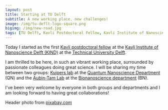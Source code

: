```yaml
---
layout: post
title: Starting at TU Delft
subtitle: A new working place, new challenges!
image: /img/tu-deflt-logo-square.png
bigimg: /img/new-road.jpg
tags: [TU Delft, Kavli Postdoctoral Fellow, Kavli Institute of Nanoscience Delft, Kuipers Lab, Aubin-Tam Lab, Research]
---
```



Today I started as the first [Kavli postdoctoral fellow](http://kavli.tudelft.nl/kavli-postdoctoral-fellowships/) at the [Kavli Institute of Nanoscience Delft (KIND)](http://kavli.tudelft.nl/) at the [Technical University Delft](https://www.tudelft.nl/).

I am thrilled to be here, in such an vibrant working place, surrounded by passionate colleagues doing great science. I will be sharing my time between two groups: [Kuipers lab](http://kuiperslab.tudelft.nl/pages/kuipers/) at the [Quantum Nanoscience Department](https://www.tudelft.nl/en/faculty-of-applied-sciences/about-faculty/departments/quantum-nanoscience/) (QN) and the [Aubin-Tam Lab](https://sites.google.com/site/aubintamgroup/) at the [Bionanoscience department](https://www.tudelft.nl/en/faculty-of-applied-sciences/about-faculty/departments/bionanoscience/) (BN).

I've been very welcome by everyone in both groups and departments and I am looking forward to having great collaborations! 


Header photo from [pixabay.com](https://www.pexels.com/search/road/)
